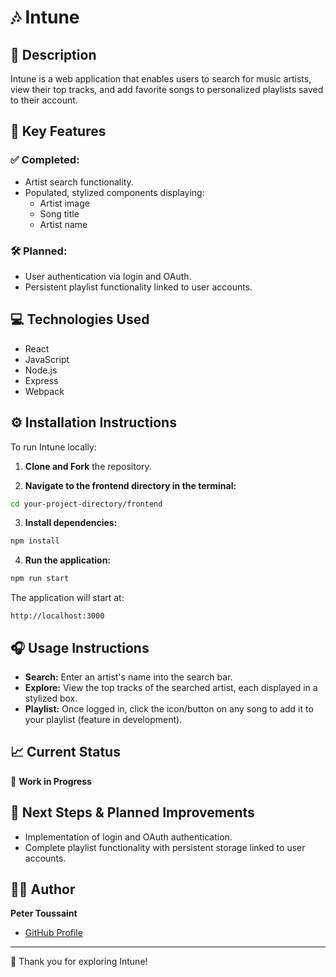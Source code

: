 # 🎶 Intune

## 📌 Description
Intune is a web application that enables users to search for music artists, view their top tracks, and add favorite songs to personalized playlists saved to their account.

## 🚀 Key Features

### ✅ Completed:
- Artist search functionality.
- Populated, stylized components displaying:
  - Artist image
  - Song title
  - Artist name

### 🛠 Planned:
- User authentication via login and OAuth.
- Persistent playlist functionality linked to user accounts.

## 💻 Technologies Used
- React
- JavaScript
- Node.js
- Express
- Webpack

## ⚙️ Installation Instructions

To run Intune locally:

1. **Clone and Fork** the repository.

2. **Navigate to the frontend directory in the terminal:**
```bash
cd your-project-directory/frontend
```

3. **Install dependencies:**
```bash
npm install
```

4. **Run the application:**
```bash
npm run start
```

The application will start at:
```
http://localhost:3000
```

## 🎧 Usage Instructions
- **Search:** Enter an artist's name into the search bar.
- **Explore:** View the top tracks of the searched artist, each displayed in a stylized box.
- **Playlist:** Once logged in, click the icon/button on any song to add it to your playlist (feature in development).

## 📈 Current Status
🚧 **Work in Progress**

## 🔮 Next Steps & Planned Improvements
- Implementation of login and OAuth authentication.
- Complete playlist functionality with persistent storage linked to user accounts.

## 👨‍💻 Author
**Peter Toussaint**
- [GitHub Profile](https://github.com/Peter2oussaint)

---

🌟 Thank you for exploring Intune!


